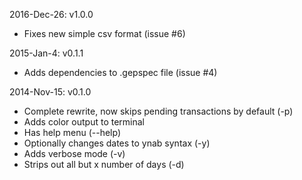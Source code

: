 2016-Dec-26: v1.0.0
- Fixes new simple csv format (issue #6)

2015-Jan-4: v0.1.1
- Adds dependencies to .gepspec file (issue #4)

2014-Nov-15: v0.1.0
- Complete rewrite, now skips pending transactions by default (-p)
- Adds color output to terminal
- Has help menu (--help)
- Optionally changes dates to ynab syntax (-y)
- Adds verbose mode (-v)
- Strips out all but x number of days (-d)

